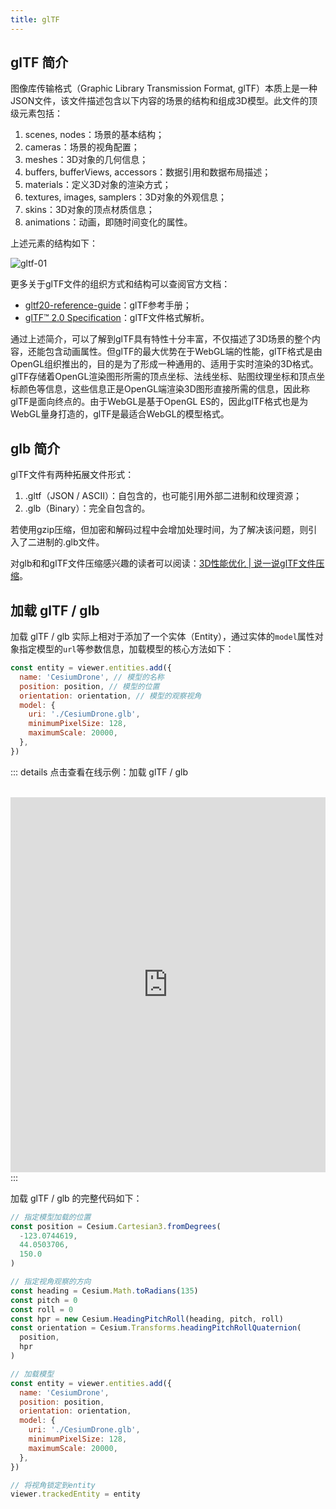 ```yaml
---
title: glTF
---
```


## glTF 简介
图像库传输格式（Graphic Library Transmission Format, glTF）本质上是一种JSON文件，该文件描述包含以下内容的场景的结构和组成3D模型。此文件的顶级元素包括：
1. scenes, nodes：场景的基本结构；
1. cameras：场景的视角配置；
1. meshes：3D对象的几何信息；
1. buffers, bufferViews, accessors：数据引用和数据布局描述；
1. materials：定义3D对象的渲染方式；
1. textures, images, samplers：3D对象的外观信息；
1. skins：3D对象的顶点材质信息；
1. animations：动画，即随时间变化的属性。

上述元素的结构如下：

![gltf-01](/assets/img/advance/gltf-01.png)

更多关于glTF文件的组织方式和结构可以查阅官方文档：
- [gltf20-reference-guide](https://www.khronos.org/files/gltf20-reference-guide.pdf)：glTF参考手册；
- [glTF™ 2.0 Specification](https://www.khronos.org/registry/glTF/specs/2.0/glTF-2.0.html#foreword)：glTF文件格式解析。

通过上述简介，可以了解到glTF具有特性十分丰富，不仅描述了3D场景的整个内容，还能包含动画属性。但glTF的最大优势在于WebGL端的性能，glTF格式是由OpenGL组织推出的，目的是为了形成一种通用的、适用于实时渲染的3D格式。glTF存储着OpenGL渲染图形所需的顶点坐标、法线坐标、贴图纹理坐标和顶点坐标颜色等信息，这些信息正是OpenGL端渲染3D图形直接所需的信息，因此称glTF是面向终点的。由于WebGL是基于OpenGL ES的，因此glTF格式也是为WebGL量身打造的，glTF是最适合WebGL的模型格式。

## glb 简介

glTF文件有两种拓展文件形式：

1. .gltf（JSON / ASCII）：自包含的，也可能引用外部二进制和纹理资源；
2. .glb（Binary）：完全自包含的。

若使用gzip压缩，但加密和解码过程中会增加处理时间，为了解决该问题，则引入了二进制的.glb文件。

对glb和和glTF文件压缩感兴趣的读者可以阅读：[3D性能优化 | 说一说glTF文件压缩](https://www.shuzhiduo.com/A/mo5kVZoQJw/)。

## 加载 glTF / glb

加载 glTF / glb 实际上相对于添加了一个实体（Entity），通过实体的`model`属性对象指定模型的`url`等参数信息，加载模型的核心方法如下：

```javascript
const entity = viewer.entities.add({
  name: 'CesiumDrone', // 模型的名称
  position: position, // 模型的位置
  orientation: orientation, // 模型的观察视角
  model: {
    uri: './CesiumDrone.glb',
    minimumPixelSize: 128,
    maximumScale: 20000,
  },
})
```
::: details 点击查看在线示例：加载 glTF / glb

<br/>
 <iframe
 height=600 
 width=100% 
 src="https://cesium.product.vrteam.top/gltf/loadgltf.html" 
 frameborder=0 >
 </iframe>
:::

加载 glTF / glb 的完整代码如下：

```javascript
// 指定模型加载的位置
const position = Cesium.Cartesian3.fromDegrees(
  -123.0744619,
  44.0503706,
  150.0
)

// 指定视角观察的方向
const heading = Cesium.Math.toRadians(135)
const pitch = 0
const roll = 0
const hpr = new Cesium.HeadingPitchRoll(heading, pitch, roll)
const orientation = Cesium.Transforms.headingPitchRollQuaternion(
  position,
  hpr
)

// 加载模型
const entity = viewer.entities.add({
  name: 'CesiumDrone',
  position: position,
  orientation: orientation,
  model: {
    uri: './CesiumDrone.glb',
    minimumPixelSize: 128,
    maximumScale: 20000,
  },
})

// 将视角锁定到entity
viewer.trackedEntity = entity 
```
